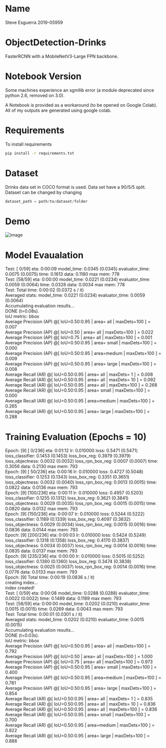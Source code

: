 # Name
Steve Esguerra
2019-05959

# ObjectDetection-Drinks
FasterRCNN with a MobileNetV3-Large FPN backbone. 

# Notebook Version

Some machines experience an sgmllib error (a module deprecated since python 2.6, removed on 3.0). <br>

A Notebook is provided as a workaround (to be opened on Google Colab). All of my outputs are generated using google colab.

# Requirements

To install requirements
```bash
pip install -r requirements.txt
```

# Dataset
Drinks data set in COCO format is used. Data set have a 90/5/5 split. Dataset can be changed by changing 
```python
dataset_path = path/to/dataset/folder
```

# Demo

![image](https://user-images.githubusercontent.com/52521318/166323171-c317cc2a-7710-4611-9553-579da857dc1a.png)

# Model Evaualation

Test:  [ 0/59]  eta: 0:00:09  model_time: 0.0345 (0.0345)  evaluator_time: 0.0075 (0.0075)  time: 0.1613  data: 0.1180  max mem: 778 <br>
Test:  [58/59]  eta: 0:00:00  model_time: 0.0221 (0.0234)  evaluator_time: 0.0059 (0.0064)  time: 0.0328  data: 0.0034  max mem: 778 <br>
Test: Total time: 0:00:02 (0.0372 s / it) <br>
Averaged stats: model_time: 0.0221 (0.0234)  evaluator_time: 0.0059 (0.0064) <br>
Accumulating evaluation results... <br>
DONE (t=0.08s). <br>
IoU metric: bbox <br>
 Average Precision  (AP) @[ IoU=0.50:0.95 | area=   all | maxDets=100 ] = 0.007 <br>
 Average Precision  (AP) @[ IoU=0.50      | area=   all | maxDets=100 ] = 0.022 <br>
 Average Precision  (AP) @[ IoU=0.75      | area=   all | maxDets=100 ] = 0.001 <br>
 Average Precision  (AP) @[ IoU=0.50:0.95 | area= small | maxDets=100 ] = 0.000 <br>
 Average Precision  (AP) @[ IoU=0.50:0.95 | area=medium | maxDets=100 ] = 0.009 <br>
 Average Precision  (AP) @[ IoU=0.50:0.95 | area= large | maxDets=100 ] = 0.008 <br>
 Average Recall     (AR) @[ IoU=0.50:0.95 | area=   all | maxDets=  1 ] = 0.008 <br>
 Average Recall     (AR) @[ IoU=0.50:0.95 | area=   all | maxDets= 10 ] = 0.092 <br>
 Average Recall     (AR) @[ IoU=0.50:0.95 | area=   all | maxDets=100 ] = 0.268 <br>
 Average Recall     (AR) @[ IoU=0.50:0.95 | area= small | maxDets=100 ] = 0.000 <br>
 Average Recall     (AR) @[ IoU=0.50:0.95 | area=medium | maxDets=100 ] = 0.265 <br>
 Average Recall     (AR) @[ IoU=0.50:0.95 | area= large | maxDets=100 ] = 0.288 <br>

# Training Evaluation (Epochs = 10)

Epoch: [9]  [  0/236]  eta: 0:01:12  lr: 0.010000  loss: 0.5471 (0.5471)  loss_classifier: 0.1453 (0.1453)  loss_box_reg: 0.3979 (0.3979)  loss_objectness: 0.0032 (0.0032)  loss_rpn_box_reg: 0.0007 (0.0007)  time: 0.3056  data: 0.2130  max mem: 793 <br>
Epoch: [9]  [ 50/236]  eta: 0:00:16  lr: 0.010000  loss: 0.4727 (0.5048)  loss_classifier: 0.1253 (0.1343)  loss_box_reg: 0.3351 (0.3651)  loss_objectness: 0.0032 (0.0040)  loss_rpn_box_reg: 0.0013 (0.0015)  time: 0.0822  data: 0.0136  max mem: 793 <br>
Epoch: [9]  [100/236]  eta: 0:00:11  lr: 0.010000  loss: 0.4957 (0.5203)  loss_classifier: 0.1255 (0.1312)  loss_box_reg: 0.3621 (0.3841)  loss_objectness: 0.0029 (0.0035)  loss_rpn_box_reg: 0.0015 (0.0015)  time: 0.0820  data: 0.0132  max mem: 793 <br>
Epoch: [9]  [150/236]  eta: 0:00:07  lr: 0.010000  loss: 0.5244 (0.5222)  loss_classifier: 0.1189 (0.1339)  loss_box_reg: 0.4097 (0.3832)  loss_objectness: 0.0029 (0.0034)  loss_rpn_box_reg: 0.0015 (0.0016)  time: 0.0836  data: 0.0144  max mem: 793 <br>
Epoch: [9]  [200/236]  eta: 0:00:03  lr: 0.010000  loss: 0.5424 (0.5249)  loss_classifier: 0.1318 (0.1358)  loss_box_reg: 0.4170 (0.3837)  loss_objectness: 0.0034 (0.0037)  loss_rpn_box_reg: 0.0014 (0.0016)  time: 0.0835  data: 0.0137  max mem: 793 <br>
Epoch: [9]  [235/236]  eta: 0:00:00  lr: 0.010000  loss: 0.5015 (0.5252)  loss_classifier: 0.1380 (0.1360)  loss_box_reg: 0.3474 (0.3838)  loss_objectness: 0.0025 (0.0037)  loss_rpn_box_reg: 0.0014 (0.0016)  time: 0.0776  data: 0.0133  max mem: 793 <br>
Epoch: [9] Total time: 0:00:19 (0.0836 s / it) <br>
creating index... <br>
index created! <br>
Test:  [ 0/59]  eta: 0:00:08  model_time: 0.0288 (0.0288)  evaluator_time: 0.0022 (0.0022)  time: 0.1489  data: 0.1169  max mem: 793 <br>
Test:  [58/59]  eta: 0:00:00  model_time: 0.0202 (0.0210)  evaluator_time: 0.0015 (0.0015)  time: 0.0269  data: 0.0043  max mem: 793 <br>
Test: Total time: 0:00:01 (0.0301 s / it) <br>
Averaged stats: model_time: 0.0202 (0.0210)  evaluator_time: 0.0015 (0.0015) <br>
Accumulating evaluation results... <br>
DONE (t=0.03s). <br>
IoU metric: bbox <br>
 Average Precision  (AP) @[ IoU=0.50:0.95 | area=   all | maxDets=100 ] = 0.792 <br>
 Average Precision  (AP) @[ IoU=0.50      | area=   all | maxDets=100 ] = 1.000 <br>
 Average Precision  (AP) @[ IoU=0.75      | area=   all | maxDets=100 ] = 0.973 <br>
 Average Precision  (AP) @[ IoU=0.50:0.95 | area= small | maxDets=100 ] = 0.400 <br>
 Average Precision  (AP) @[ IoU=0.50:0.95 | area=medium | maxDets=100 ] = 0.781 <br>
 Average Precision  (AP) @[ IoU=0.50:0.95 | area= large | maxDets=100 ] = 0.854 <br>
 Average Recall     (AR) @[ IoU=0.50:0.95 | area=   all | maxDets=  1 ] = 0.835 <br>
 Average Recall     (AR) @[ IoU=0.50:0.95 | area=   all | maxDets= 10 ] = 0.836 <br>
 Average Recall     (AR) @[ IoU=0.50:0.95 | area=   all | maxDets=100 ] = 0.836 <br>
 Average Recall     (AR) @[ IoU=0.50:0.95 | area= small | maxDets=100 ] = 0.700 <br>
 Average Recall     (AR) @[ IoU=0.50:0.95 | area=medium | maxDets=100 ] = 0.822 <br>
 Average Recall     (AR) @[ IoU=0.50:0.95 | area= large | maxDets=100 ] = 0.888 <br>
